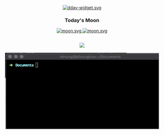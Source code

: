 <div align="center">
   <a href="https://dday-widget.minung.dev">
    <img src="https://dday-widget.minung.dev/widget?text=New%20Year%20%F0%9F%99%82&date=2023-01-01" alt="dday-widget.svg" />
  </a>
</div>
<div align="center">
   <h3>Today's Moon</h3>
   <a href="https://moon-svg.minung.dev">
    <img src="https://moon-svg.minung.dev/moon.svg" alt="moon.svg" />
   </a>
   <a href="https://moon-svg.minung.dev">
    <img src="https://moon-svg.minung.dev/moon.svg?theme=ray" alt="moon.svg" />
   </a>
</div>
<br />
<p align="center">
<a href="https://hits.seeyoufarm.com"><img src="https://hits.seeyoufarm.com/api/count/incr/badge.svg?url=https%3A%2F%2Fgithub.com%2Fhmu332233&count_bg=%23FF8F00&title_bg=%23555555&icon=&icon_color=%23E7E7E7&title=hits&edge_flat=false"/></a>
</p>
<p align="center">
  <img src="https://raw.githubusercontent.com/hmu332233/hmu332233/master/images/me.gif">
</p>
